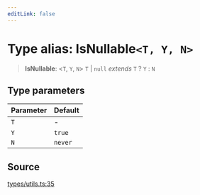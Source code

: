 ```yaml
---
editLink: false
---
```


# Type alias: IsNullable`<T, Y, N>`

> **IsNullable**: \<`T`, `Y`, `N`\> `T` \| `null` _extends_ `T` ? `Y` : `N`

## Type parameters

| Parameter | Default |
| :-------- | :------ |
| `T`       | -       |
| `Y`       | `true`  |
| `N`       | `never` |

## Source

[types/utils.ts:35](https://github.com/directus/directus/blob/7789a6c53/sdk/src/types/utils.ts#L35)
